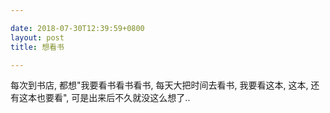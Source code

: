 ```yaml
---

date: 2018-07-30T12:39:59+0800
layout: post
title: 想看书

---
```


每次到书店, 都想"我要看书看书看书, 每天大把时间去看书, 我要看这本, 这本, 还有这本也要看", 可是出来后不久就没这么想了..
